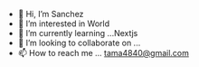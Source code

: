 - 👋 Hi, I’m Sanchez
- 👀 I’m interested in World
- 🌱 I’m currently learning ...Nextjs
- 💞️ I’m looking to collaborate on ...
- 📫 How to reach me ... tama4840@gmail.com

<!---
songchez/songchez is a ✨ special ✨ repository because its `README.md` (this file) appears on your GitHub profile.
You can click the Preview link to take a look at your changes.
--->
